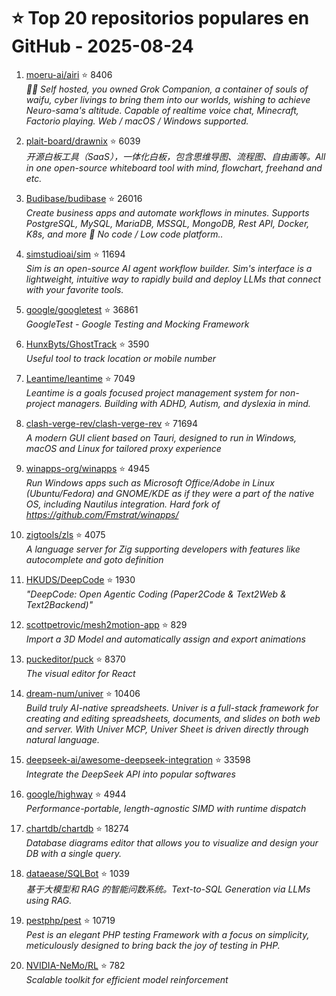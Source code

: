 # ⭐ Top 20 repositorios populares en GitHub - 2025-08-24

1. [moeru-ai/airi](https://github.com/moeru-ai/airi) ⭐ 8406  
   _💖🧸 Self hosted, you owned Grok Companion, a container of souls of waifu, cyber livings to bring them into our worlds, wishing to achieve Neuro-sama's altitude. Capable of realtime voice chat, Minecraft, Factorio playing. Web / macOS / Windows supported._

2. [plait-board/drawnix](https://github.com/plait-board/drawnix) ⭐ 6039  
   _开源白板工具（SaaS），一体化白板，包含思维导图、流程图、自由画等。All in one open-source whiteboard tool with mind, flowchart, freehand and etc._

3. [Budibase/budibase](https://github.com/Budibase/budibase) ⭐ 26016  
   _Create business apps and automate workflows in minutes. Supports PostgreSQL, MySQL, MariaDB, MSSQL, MongoDB, Rest API, Docker, K8s, and more 🚀 No code / Low code platform.._

4. [simstudioai/sim](https://github.com/simstudioai/sim) ⭐ 11694  
   _Sim is an open-source AI agent workflow builder. Sim's interface is a lightweight, intuitive way to rapidly build and deploy LLMs that connect with your favorite tools._

5. [google/googletest](https://github.com/google/googletest) ⭐ 36861  
   _GoogleTest - Google Testing and Mocking Framework_

6. [HunxByts/GhostTrack](https://github.com/HunxByts/GhostTrack) ⭐ 3590  
   _Useful tool to track location or mobile number_

7. [Leantime/leantime](https://github.com/Leantime/leantime) ⭐ 7049  
   _Leantime is a goals focused project management system for non-project managers. Building with ADHD, Autism, and dyslexia in mind._

8. [clash-verge-rev/clash-verge-rev](https://github.com/clash-verge-rev/clash-verge-rev) ⭐ 71694  
   _A modern GUI client based on Tauri, designed to run in Windows, macOS and Linux for tailored proxy experience_

9. [winapps-org/winapps](https://github.com/winapps-org/winapps) ⭐ 4945  
   _Run Windows apps such as Microsoft Office/Adobe in Linux (Ubuntu/Fedora) and GNOME/KDE as if they were a part of the native OS, including Nautilus integration. Hard fork of https://github.com/Fmstrat/winapps/_

10. [zigtools/zls](https://github.com/zigtools/zls) ⭐ 4075  
   _A language server for Zig supporting developers with features like autocomplete and goto definition_

11. [HKUDS/DeepCode](https://github.com/HKUDS/DeepCode) ⭐ 1930  
   _"DeepCode: Open Agentic Coding (Paper2Code & Text2Web & Text2Backend)"_

12. [scottpetrovic/mesh2motion-app](https://github.com/scottpetrovic/mesh2motion-app) ⭐ 829  
   _Import a 3D Model and automatically assign and export animations_

13. [puckeditor/puck](https://github.com/puckeditor/puck) ⭐ 8370  
   _The visual editor for React_

14. [dream-num/univer](https://github.com/dream-num/univer) ⭐ 10406  
   _Build truly AI-native spreadsheets. Univer is a full-stack framework for creating and editing spreadsheets, documents, and slides on both web and server. With Univer MCP, Univer Sheet is driven directly through natural language._

15. [deepseek-ai/awesome-deepseek-integration](https://github.com/deepseek-ai/awesome-deepseek-integration) ⭐ 33598  
   _Integrate the DeepSeek API into popular softwares_

16. [google/highway](https://github.com/google/highway) ⭐ 4944  
   _Performance-portable, length-agnostic SIMD with runtime dispatch_

17. [chartdb/chartdb](https://github.com/chartdb/chartdb) ⭐ 18274  
   _Database diagrams editor that allows you to visualize and design your DB with a single query._

18. [dataease/SQLBot](https://github.com/dataease/SQLBot) ⭐ 1039  
   _基于大模型和 RAG 的智能问数系统。Text-to-SQL Generation via LLMs using RAG._

19. [pestphp/pest](https://github.com/pestphp/pest) ⭐ 10719  
   _Pest is an elegant PHP testing Framework with a focus on simplicity, meticulously designed to bring back the joy of testing in PHP._

20. [NVIDIA-NeMo/RL](https://github.com/NVIDIA-NeMo/RL) ⭐ 782  
   _Scalable toolkit for efficient model reinforcement_


<!-- Última actualización: 2025-08-24T08:04:52.105462 UTC -->